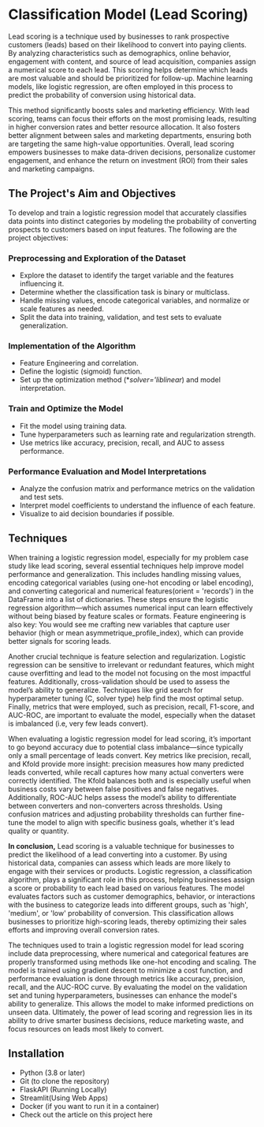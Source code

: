 # Classification  Model (Lead Scoring)
Lead scoring is a technique used by businesses to rank prospective customers (leads) based on their likelihood to convert into paying clients. By analyzing characteristics such as demographics, online behavior, engagement with content, and source of lead acquisition, companies assign a numerical score to each lead. This scoring helps determine which leads are most valuable and should be prioritized for follow-up. Machine learning models, like logistic regression, are often employed in this process to predict the probability of conversion using historical data.

This method significantly boosts sales and marketing efficiency. With lead scoring, teams can focus their efforts on the most promising leads, resulting in higher conversion rates and better resource allocation. It also fosters better alignment between sales and marketing departments, ensuring both are targeting the same high-value opportunities. Overall, lead scoring empowers businesses to make data-driven decisions, personalize customer engagement, and enhance the return on investment (ROI) from their sales and marketing campaigns.
## The Project's Aim and Objectives
To develop and train a logistic regression model that accurately classifies data points into distinct categories by modeling the probability of converting prospects to customers based on input features. The following are the project objectives:

### Preprocessing and Exploration of the Dataset
* Explore the dataset to identify the target variable and the features influencing it.
* Determine whether the classification task is binary or multiclass.
* Handle missing values, encode categorical variables, and normalize or scale features as needed.
* Split the data into training, validation, and test sets to evaluate generalization.

### Implementation of the Algorithm
* Feature Engineering and correlation. 
* Define the logistic (sigmoid) function.
* Set up the optimization method (**solver='liblinear*) and model interpretation.

### Train and Optimize the Model
* Fit the model using training data.
* Tune hyperparameters such as learning rate and regularization strength.
* Use metrics like accuracy, precision, recall, and AUC to assess performance.

### Performance Evaluation and Model Interpretations
* Analyze the confusion matrix and performance metrics on the validation and test sets.
* Interpret model coefficients to understand the influence of each feature.
* Visualize to aid decision boundaries if possible.

## Techniques
When training a logistic regression model, especially for my problem case study like lead scoring, several essential techniques help improve model performance and generalization. This includes handling missing values, encoding categorical variables (using one-hot encoding or label encoding), and converting categorical and numerical features(orient = 'records') in the DataFrame into a list of dictionaries. These steps ensure the logistic regression algorithm—which assumes numerical input can learn effectively without being biased by feature scales or formats. Feature engineering is also key: You would see me crafting new variables that capture user behavior (high or mean asymmetrique_profile_index), which can provide better signals for scoring leads.

Another crucial technique is feature selection and regularization. Logistic regression can be sensitive to irrelevant or redundant features, which might cause overfitting and lead to the model not focusing on the most impactful features. Additionally, cross-validation should be used to assess the model’s ability to generalize. Techniques like grid search for hyperparameter tuning (C, solver type) help find the most optimal setup. Finally, metrics that were employed, such as precision, recall, F1-score, and AUC-ROC, are important to evaluate the model, especially when the dataset is imbalanced (i.e, very few leads convert).

When evaluating a logistic regression model for lead scoring, it’s important to go beyond accuracy due to potential class imbalance—since typically only a small percentage of leads convert. Key metrics like precision, recall, and Kfold provide more insight: precision measures how many predicted leads converted, while recall captures how many actual converters were correctly identified. The Kfold balances both and is especially useful when business costs vary between false positives and false negatives. Additionally, ROC-AUC helps assess the model’s ability to differentiate between converters and non-converters across thresholds. Using confusion matrices and adjusting probability thresholds can further fine-tune the model to align with specific business goals, whether it's lead quality or quantity.

**In conclusion,** Lead scoring is a valuable technique for businesses to predict the likelihood of a lead converting into a customer. By using historical data, companies can assess which leads are more likely to engage with their services or products. Logistic regression, a classification algorithm, plays a significant role in this process, helping businesses assign a score or probability to each lead based on various features. The model evaluates factors such as customer demographics, behavior, or interactions with the business to categorize leads into different groups, such as 'high', 'medium', or 'low' probability of conversion. This classification allows businesses to prioritize high-scoring leads, thereby optimizing their sales efforts and improving overall conversion rates.

The techniques used to train a logistic regression model for lead scoring include data preprocessing, where numerical and categorical features are properly transformed using methods like one-hot encoding and scaling. The model is trained using gradient descent to minimize a cost function, and performance evaluation is done through metrics like accuracy, precision, recall, and the AUC-ROC curve. By evaluating the model on the validation set and tuning hyperparameters, businesses can enhance the model's ability to generalize. This allows the model to make informed predictions on unseen data. Ultimately, the power of lead scoring and regression lies in its ability to drive smarter business decisions, reduce marketing waste, and focus resources on leads most likely to convert.
## Installation
* Python (3.8 or later)
* Git (to clone the repository)
* FlaskAPI (Running Locally)
* Streamlit(Using Web Apps)
* Docker (if you want to run it in a container)
* Check out the article on this project here

